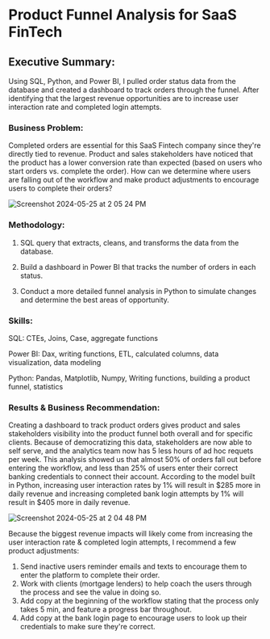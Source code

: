 # Product Funnel Analysis for SaaS FinTech

## Executive Summary:

Using SQL, Python, and Power BI, I pulled order status data from the database and created a dashboard to track orders through the funnel. After identifying that the largest revenue opportunities are to increase user interaction rate and completed login attempts.


### Business Problem: 

Completed orders are essential for this SaaS Fintech company since they're directly tied to revenue. Product and sales stakeholders have noticed that the product has a lower conversion rate than expected (based on users who start orders vs. complete the order). How can we determine where users are falling out of the workflow and make product adjustments to encourage users to complete their orders? 

![Screenshot 2024-05-25 at 2 05 24 PM](https://github.com/jessramosdata/Product-Funnel-SaaS-FinTech/assets/59672972/be7317e4-175b-4442-8091-8c4fb99854ac)



### Methodology: 

1. SQL query that extracts, cleans, and transforms the data from the database.
   
2. Build a dashboard in Power BI that tracks the number of orders in each status.

3. Conduct a more detailed funnel analysis in Python to simulate changes and determine the best areas of opportunity.


### Skills:

SQL: CTEs, Joins, Case, aggregate functions

Power BI: Dax, writing functions, ETL, calculated columns, data visualization, data modeling

Python: Pandas, Matplotlib, Numpy, Writing functions, building a product funnel, statistics


### Results & Business Recommendation: 

Creating a dashboard to track product orders gives product and sales stakeholders visibility into the product funnel both overall and for specific clients. Because of democratizing this data, stakeholders are now able to self serve, and the analytics team now has 5 less hours of ad hoc requets per week. This analysis showed us that almost 50% of orders fall out before entering the workflow, and less than 25% of users enter their correct banking credentials to connect their account. According to the model built in Python, increasing user interaction rates by 1% will result in $285 more in daily revenue and increasing completed bank login attempts by 1% will result in $405 more in daily revenue.

![Screenshot 2024-05-25 at 2 04 48 PM](https://github.com/jessramosdata/Product-Funnel-SaaS-FinTech/assets/59672972/d8cbde85-be7e-4c16-a132-02a63e357b1d)


Because the biggest revenue impacts will likely come from increasing the user interaction rate & completed login attempts, I recommend a few product adjustments: 

1. Send inactive users reminder emails and texts to encourage them to enter the platform to complete their order.
2. Work with clients (mortgage lenders) to help coach the users through the process and see the value in doing so.
3. Add copy at the beginning of the workflow stating that the process only takes 5 min, and feature a progress bar throughout.
4. Add copy at the bank login page to encourage users to look up their credentials to make sure they're correct.



